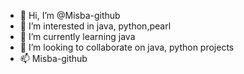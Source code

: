 - 👋 Hi, I’m @Misba-github
- 👀 I’m interested in java, python,pearl
- 🌱 I’m currently learning java
- 💞️ I’m looking to collaborate on java, python projects
- 📫 Misba-github

<!---
Misba-github/Misba-github is a ✨ special ✨ repository because its `README.md` (this file) appears on your GitHub profile.
You can click the Preview link to take a look at your changes.
--->
